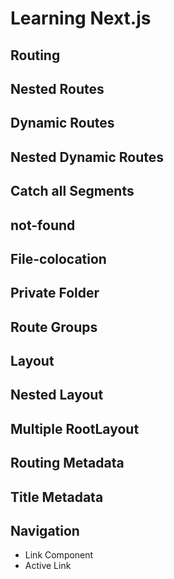 # Learning Next.js

## Routing

## Nested Routes

## Dynamic Routes

## Nested Dynamic Routes

## Catch all Segments

## not-found

## File-colocation

## Private Folder

## Route Groups

## Layout

## Nested Layout

## Multiple RootLayout

## Routing Metadata

## Title Metadata

## Navigation

- Link Component
- Active Link
